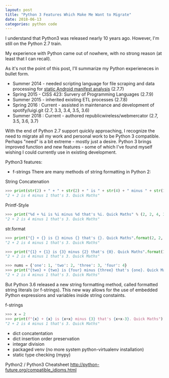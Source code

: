 ```yaml
---
layout: post
title: "Python 3 Features Which Make Me Want to Migrate"
date: 2018-06-13
categories: python code
---
```


I understand that Python3 was released nearly 10 years ago. However, I'm still on the Python 2.7 train.

My experience with Python came out of nowhere, with no strong reason (at least that I can recall).

As it's not the point of this post, I'll summarize my Python experieneces in bullet form.

* Summer 2014 - needed scripting language for file scraping and data processing for [static Android manifest analysis](https://ieeexplore.ieee.org/document/7035780/) (2.7.7)
* Spring 2015 - CISS 423: Survery of Programming Languages (2.7.9)
* Summer 2015 - inherited existing ETL processes (2.7.8)
* Spring 2016 : Current - assisted in maintenance and development of spotify/luigi.git (2.7, 3.3, 3.4, 3.5, 3.6)
* Summer 2018 : Current - authored republicwireless/webmercator (2.7, 3.5, 3.6, 3.7)

With the end of Python 2.7 support quickly approaching, I recognize the need to migrate all my work and personal work to be Python 3 compatible. Perhaps "need" is a bit extreme - mostly just a desire. Python 3 brings improved function and new features - some of which I've found myself wishing I could currently use in existing development.





Python3 features:
* f-strings
There are many methods of string formatting in Python 2:

String Concatenation
```python
>>> print(str(2) + " + " + str(2) + " is " + str(4) + " minus " + str(1) + " that's " + str(3) + ". Quick Maths")
"2 + 2 is 4 minus 1 that's 3. Quick Maths"
```

Printf-Style
```python
>>> print("%d + %i is %i minus %d that's %i. Quick Maths" % (2, 2, 4, 3, 1))
"2 + 2 is 4 minus 1 that's 3. Quick Maths"
```

str.format
```python
>>> print("{} + {} is {} minus {} that's {}. Quick Maths".format(2, 2, 4, 3, 1))
"2 + 2 is 4 minus 1 that's 3. Quick Maths"

>>> print("{1} + {1} is {3} minus {2} that's {0}. Quick Maths".format(1, 2, 3, 4))
"2 + 2 is 4 minus 1 that's 3. Quick Maths"

>>> nums = {'one': 1, 'two': 2, 'three': 3, 'four': 4}
>>> print("{two} + {two} is {four} minus {three} that's {one}. Quick Maths".format(**nums))
"2 + 2 is 4 minus 1 that's 3. Quick Maths"
```

But Python 3.6 released a new string formatting method, called formatted string literals (or f-strings). This new way allows for the use of embedded Python expressions and variables inside string constaints.

f-strings
```python
>>> x = 2
>>> print(f"{x} + {x} is {x+x} minus {3} that's {x+x-3}. Quick Maths")
"2 + 2 is 4 minus 1 that's 3. Quick Maths"
```

* dict concatentation
* dict insertion order preservation
* integar division
* packaged venv (no more system python-virtualenv installation)
* static type checking (mypy)


Python2 / Python3 Cheatsheet
http://python-future.org/compatible_idioms.html
